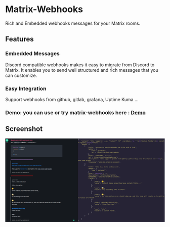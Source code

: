 # Matrix-Webhooks
Rich and Embedded webhooks messages for your Matrix rooms.

## Features
### Embedded Messages
Discord compatible webhooks makes it easy to migrate from Discord to Matrix. It enables you to send well structured and rich messages that you can customize.

### Easy Integration
Support webhooks from github, gitlab, grafana, Uptime Kuma ...


### Demo: you can use or try matrix-webhooks here : [Demo](https://matrix-webhooks.com/)


## Screenshot

<img src="./static/img/matrix-embed.png" width="800">
